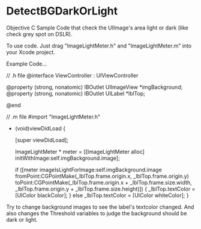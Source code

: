 # DetectBGDarkOrLight
Objective C Sample Code that check the UIImage's area light or dark (like check grey spot on DSLR).

To use code. Just drag "ImageLightMeter.h" and "ImageLightMeter.m" into your Xcode project.

Example Code...

// .h file 
@interface ViewController : UIViewController

@property (strong, nonatomic) IBOutlet UIImageView *imgBackground;
@property (strong, nonatomic) IBOutlet UILabel *lblTop;

@end

// .m file
#import "ImageLightMeter.h"

- (void)viewDidLoad {
    
    [super viewDidLoad];

	ImageLightMeter * meter = [[ImageLightMeter alloc] initWithImage:self.imgBackground.image];
    
	if ([meter imageIsLightForImage:self.imgBackground.image
    	                  fromPoint:CGPointMake(_lblTop.frame.origin.x, _lblTop.frame.origin.y)
        	                toPoint:CGPointMake(_lblTop.frame.origin.x + _lblTop.frame.size.width,
            	                                _lblTop.frame.origin.y + _lblTop.frame.size.height)])
	{
    	_lblTop.textColor = [UIColor blackColor];
	} else
	    _lblTop.textColor = [UIColor whiteColor];
}

Try to change background images to see the label's textcolor changed. And also changes the Threshold variables to judge the background should be dark or light.